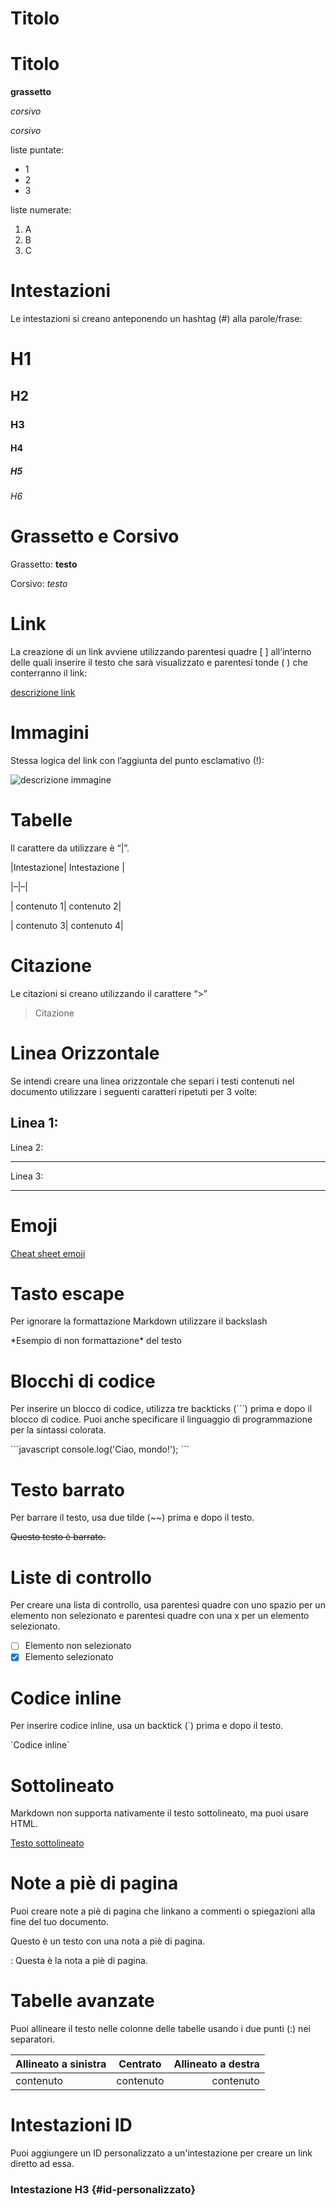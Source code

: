 <!-- @format -->

# Titolo

# Titolo

**grassetto**

_corsivo_

_corsivo_

liste puntate:

- 1
- 2
- 3

liste numerate:

1. A
2. B
3. C

# Intestazioni

Le intestazioni si creano anteponendo un hashtag (#) alla parole/frase:

# H1

## H2

### H3

#### H4

##### H5

###### H6

# Grassetto e Corsivo

Grassetto: **testo**

Corsivo: _testo_

# Link

La creazione di un link avviene utilizzando parentesi quadre [ ] all’interno delle quali inserire il testo che sarà visualizzato e parentesi tonde ( ) che conterranno il link:

[descrizione link](www.nomesito.it)

# Immagini

Stessa logica del link con l’aggiunta del punto esclamativo (!):

![descrizione immagine](www.link-immagine.it)

# Tabelle

Il carattere da utilizzare è “|”.

|Intestazione| Intestazione |

|–|–|

| contenuto 1| contenuto 2|

| contenuto 3| contenuto 4|

# Citazione

Le citazioni si creano utilizzando il carattere “>”

> Citazione

# Linea Orizzontale

Se intendi creare una linea orizzontale che separi i testi contenuti nel documento utilizzare i seguenti caratteri ripetuti per 3 volte:

## Linea 1:

Linea 2:

---

Linea 3:

---

# Emoji

[Cheat sheet emoji](https://www.webfx.com/tools/emoji-cheat-sheet/)

# Tasto escape

Per ignorare la formattazione Markdown utilizzare il backslash

\*Esempio di non formattazione\* del testo

# Blocchi di codice

Per inserire un blocco di codice, utilizza tre backticks (```) prima e dopo il blocco di codice. Puoi anche specificare il linguaggio di programmazione per la sintassi colorata.

\`\`\`javascript
console.log('Ciao, mondo!');
\`\`\`

# Testo barrato

Per barrare il testo, usa due tilde (~~) prima e dopo il testo.

~~Questo testo è barrato.~~

# Liste di controllo

Per creare una lista di controllo, usa parentesi quadre con uno spazio per un elemento non selezionato e parentesi quadre con una x per un elemento selezionato.

- [ ] Elemento non selezionato
- [x] Elemento selezionato

# Codice inline

Per inserire codice inline, usa un backtick (`) prima e dopo il testo.

\`Codice inline\`

# Sottolineato

Markdown non supporta nativamente il testo sottolineato, ma puoi usare HTML.

<u>Testo sottolineato</u>

# Note a piè di pagina

Puoi creare note a piè di pagina che linkano a commenti o spiegazioni alla fine del tuo documento.

Questo è un testo con una nota a piè di pagina.

: Questa è la nota a piè di pagina.

# Tabelle avanzate

Puoi allineare il testo nelle colonne delle tabelle usando i due punti (:) nei separatori.

| Allineato a sinistra | Centrato  | Allineato a destra |
| :------------------- | :-------: | -----------------: |
| contenuto            | contenuto |          contenuto |

# Intestazioni ID

Puoi aggiungere un ID personalizzato a un'intestazione per creare un link diretto ad essa.

### Intestazione H3 {#id-personalizzato}
